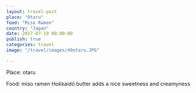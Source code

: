 ```yaml
---
layout: travel-post
place: "Otaru"
food: "Miso Ramen"
country: "Japan"
date: 2017-07-19 00:00:00
publish: true
categories: travel
image: "/travel/images/49otaru.JPG"

---
```


Place: otaru 

Food: miso ramen 
Hokkaidō butter adds a nice sweetness and creamyness 